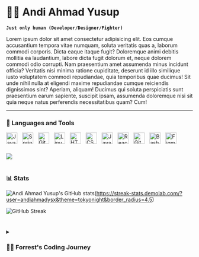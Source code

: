 # 🏄‍♂️ Andi Ahmad Yusup

**`Just only human (Developer/Designer/Fighter)`**

Lorem ipsum dolor sit amet consectetur adipisicing elit. Eos cumque accusantium tempora vitae numquam, soluta veritatis quas a, laborum commodi corporis. Dicta eaque itaque fugit? Doloremque animi debitis mollitia ea laudantium, labore dicta fugit dolorum et, neque dolorem commodi odio corrupti. Nam praesentium amet assumenda minus incidunt officia? Veritatis nisi minima ratione cupiditate, deserunt id illo similique iusto voluptatem commodi repudiandae, quia temporibus quae ducimus! Sit unde nihil nulla at eligendi maxime repudiandae cumque reiciendis dignissimos sint? Aperiam, aliquam! Ducimus qui soluta perspiciatis sunt praesentium earum sapiente, suscipit ipsam, assumenda doloremque nisi sit quia neque natus perferendis necessitatibus quam? Cum!

  
---

### 🧰 Languages and Tools

<img align="left" alt="Java" width="30px" style="padding-right:10px;" src="https://cdn.jsdelivr.net/gh/devicons/devicon/icons/java/java-original.svg"/>
<img align="left" alt="Spring" width="30px" style="padding-right:10px;" src="https://cdn.jsdelivr.net/gh/devicons/devicon/icons/spring/spring-original.svg" />
<img align="left" alt="Git" width="30px" style="padding-right:10px;" src="https://cdn.jsdelivr.net/gh/devicons/devicon/icons/git/git-original.svg" />
<img align="left" alt="Linux" width="30px" style="padding-right:10px;" src="https://cdn.jsdelivr.net/gh/devicons/devicon/icons/linux/linux-original.svg" />
<img align="left" alt="HTML" width="30px" style="padding-right:10px;" src="https://cdn.jsdelivr.net/gh/devicons/devicon/icons/html5/html5-plain.svg" />
<img align="left" alt="CSS" width="30px" style="padding-right:10px;" src="https://cdn.jsdelivr.net/gh/devicons/devicon/icons/css3/css3-plain.svg" />
<img align="left" alt="JavaScript" width="30px" style="padding-right:10px;" src="https://cdn.jsdelivr.net/gh/devicons/devicon/icons/javascript/javascript-plain.svg" />
<img align="left" alt="React" width="30px" style="padding-right:10px;" src="https://cdn.jsdelivr.net/gh/devicons/devicon/icons/react/react-original.svg" />
<img align="left" alt="GitHub" width="30px" style="padding-right:10px;" src="https://cdn.jsdelivr.net/gh/devicons/devicon/icons/github/github-original.svg" />
<img align="left" alt="Bash" width="30px" style="padding-right:10px;" src="https://cdn.jsdelivr.net/gh/devicons/devicon/icons/bash/bash-original.svg" />
<img align="left" alt="Figma" width="30px" style="padding-right:10px;" src="https://www.vectorlogo.zone/logos/figma/figma-icon.svg" />
<br />

#


[<img src="https://custom-icon-badges.demolab.com/badge/-Subscribe%20For%20More-red?style=for-the-badge&logo=video&logoColor=white"/>](https://www.youtube.com/c/fknight?sub_confirmation=1)

#

### 📊 Stats

![Andi Ahmad Yusup's GitHub stats](https://github-readme-stats.vercel.app/api?username=andiahmadysx&show_icons=true&theme=tokyonight)(https://streak-stats.demolab.com/?user=andiahmadysx&theme=tokyonight&border_radius=4.5)


![GitHub Streak](https://streak-stats.demolab.com/?user=andiahmadysx&theme=tokyonight&border_radius=4.5)


#

<details>
 <summary><h3>👨‍💻 Forrest's Coding Journey</h3></summary>
  Lorem ipsum dolor sit amet consectetur adipisicing elit. Eos cumque accusantium tempora vitae numquam, soluta veritatis quas a, laborum commodi corporis. Dicta eaque itaque fugit? Doloremque animi debitis mollitia ea laudantium, labore dicta fugit dolorum et, neque dolorem commodi odio corrupti. Nam praesentium amet assumenda minus incidunt officia? Veritatis nisi minima ratione cupiditate, deserunt id illo similique iusto voluptatem commodi repudiandae, quia temporibus quae ducimus! Sit unde nihil nulla at eligendi maxime repudiandae cumque reiciendis dignissimos sint? Aperiam, aliquam! Ducimus qui soluta perspiciatis sunt praesentium earum sapiente, suscipit ipsam, assumenda doloremque nisi sit quia neque natus perferendis necessitatibus quam? Cum!

[website]: https://fkcodes.com
[youtube]: https://youtube.com/fknight
